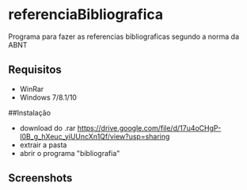 # referenciaBibliografica

Programa para fazer as referencias bibliograficas segundo a norma da ABNT

## Requisitos
- WinRar
- Windows 7/8.1/10

##Instalação
- download do .rar <https://drive.google.com/file/d/17u4oCHgP-l0B_g_hXeuc_yiUUncXn1Qf/view?usp=sharing>
- extrair a pasta
- abrir o programa "bibliografia"

## Screenshots
